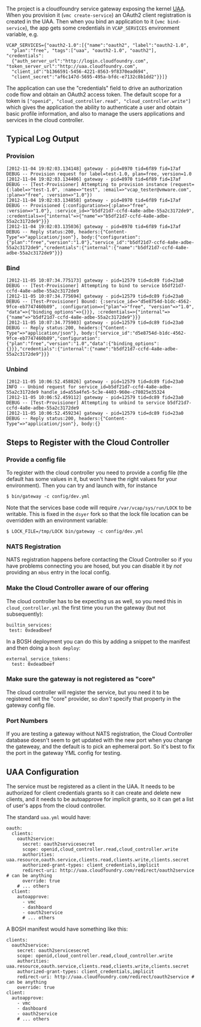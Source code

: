 The project is a cloudfoundry service gateway exposing the kernel
[UAA][].  When you provision it (`vmc create-service`) an OAuth2
client registration is created in the UAA.  Then when you bind an
application to it (`vmc bind-service`), the app gets some credentials
in `VCAP_SERVICES` environment variable, e.g.

    VCAP_SERVICES={"oauth2-1.0":[{"name":"oauth2", "label":"oauth2-1.0",
      "plan":"free", "tags":["uaa", "oauth2-1.0", "oauth2"], "credentials":
      {"auth_server_url":"http://login.cloudfoundry.com", "token_server_url":"http://uaa.cloudfoundry.com", 
      "client_id":"b1366591-5456-4221-8563-9f8370ead694",
      "client_secret":"af6c147d-5695-495a-bfdc-e7132c8b1dd2"}}]}

The application can use the "credentials" field to drive an
authorization code flow and obtain an OAuth2 access token.  The
default scope for a token is
`["openid", "cloud_controller.read", "cloud_controller.write"]` which
gives the application the ability to authenticate a user and obtain
basic profile information, and also to manage the users applications
and services in the cloud controller.

[UAA]: http://github.com/cloudfoundry/uaa

## Typical Log Output

### Provision

    [2012-11-04 19:02:03.134148] gateway - pid=8970 tid=6f89 fid=17af  DEBUG -- Provision request for label=test-1.0, plan=free, version=1.0
    [2012-11-04 19:02:03.134406] gateway - pid=8970 tid=6f89 fid=17af  DEBUG -- [Test-Provisioner] Attempting to provision instance (request={:label=>"test-1.0", :name=>"test", :email=>"vcap_tester@vmware.com", :plan=>"free", :version=>"1.0"})
    [2012-11-04 19:02:03.134858] gateway - pid=8970 tid=6f89 fid=17af  DEBUG -- Provisioned {:configuration=>{:plan=>"free", :version=>"1.0"}, :service_id=>"b5df21d7-ccfd-4a8e-adbe-55a2c3172de9", :credentials=>{"internal"=>{"name"=>"b5df21d7-ccfd-4a8e-adbe-55a2c3172de9"}}}
    [2012-11-04 19:02:03.135036] gateway - pid=8970 tid=6f89 fid=17af  DEBUG -- Reply status:200, headers:{"Content-Type"=>"application/json"}, body:{"configuration":{"plan":"free","version":"1.0"},"service_id":"b5df21d7-ccfd-4a8e-adbe-55a2c3172de9","credentials":{"internal":{"name":"b5df21d7-ccfd-4a8e-adbe-55a2c3172de9"}}}

### Bind

    [2012-11-05 10:07:34.775173] gateway - pid=12579 tid=dc89 fid=23a0  DEBUG -- [Test-Provisioner] Attempting to bind to service b5df21d7-ccfd-4a8e-adbe-55a2c3172de9
    [2012-11-05 10:07:34.775694] gateway - pid=12579 tid=dc89 fid=23a0  DEBUG -- [Test-Provisioner] Bound: {:service_id=>"d5e8754d-b1dc-4562-9fce-eb7747460b89", :configuration=>{"plan"=>"free", "version"=>"1.0", "data"=>{"binding_options"=>{}}}, :credentials=>{"internal"=>{"name"=>"b5df21d7-ccfd-4a8e-adbe-55a2c3172de9"}}}
    [2012-11-05 10:07:34.775903] gateway - pid=12579 tid=dc89 fid=23a0  DEBUG -- Reply status:200, headers:{"Content-Type"=>"application/json"}, body:{"service_id":"d5e8754d-b1dc-4562-9fce-eb7747460b89","configuration":{"plan":"free","version":"1.0","data":{"binding_options":{}}},"credentials":{"internal":{"name":"b5df21d7-ccfd-4a8e-adbe-55a2c3172de9"}}}

### Unbind

    [2012-11-05 10:06:52.458826] gateway - pid=12579 tid=dc89 fid=23a0   INFO -- Unbind request for service_id=b5df21d7-ccfd-4a8e-adbe-55a2c3172de9 handle_id=a55a4fe5-5c3e-4403-960e-c78025e35324
    [2012-11-05 10:06:52.459112] gateway - pid=12579 tid=dc89 fid=23a0  DEBUG -- [Test-Provisioner] Attempting to unbind to service b5df21d7-ccfd-4a8e-adbe-55a2c3172de9
    [2012-11-05 10:06:52.459234] gateway - pid=12579 tid=dc89 fid=23a0  DEBUG -- Reply status:200, headers:{"Content-Type"=>"application/json"}, body:{}


## Steps to Register with the Cloud Controller

### Provide a config file

To register with the cloud controller you need to provide a config
file (the default has some values in it, but won't have the right
values for your environment). Then you can try and launch with, for
instance

    $ bin/gateway -c config/dev.yml

Note that the services base code will require `/var/vcap/sys/run/LOCK`
to be writable.  This is fixed in the `dsyer` fork so that the lock
file location can be overridden with an environment variable:

    $ LOCK_FILE=/tmp/LOCK bin/gateway -c config/dev.yml

### NATS Registration

NATS registration happens before contacting the Cloud Controller so if
you have problems connecting you are hosed, but you can disable it by
*not* providing an `mbus` entry in the local config.

### Make the Cloud Controller aware of our offering

The cloud controller has to be expecting us as well, so you need this
in `cloud_controller.yml` the first time you run the gateway (but not
subsequently):

    builtin_services:
     test: 0xdeadbeef

In a BOSH deployment you can do this by adding a snippet to the
manifest and then doing a `bosh deploy`:

    external_service_tokens:
      test: 0xdeadbeef

### Make sure the gateway is not registered as "core"

The cloud controller will register the service, but you need it to be
registered wit the "core" provider, so *don't* specify that property
in the gateway config file.

### Port Numbers

If you are testing a gateway without NATS registration, the Cloud
Controller database doesn't seem to get updated with the new port when
you change the gateweay, and the default is to pick an ephemeral port.
So it's best to fix the port in the gateway YML config for testing.

## UAA Configuration

The service must be registered as a client in the UAA.  It needs to be
authorized for client credentials grants so it can create and delete
new clients, and it needs to be autoapprove for implicit grants, so it
can get a list of user's apps from the cloud controller.

The standard `uaa.yml` would have:

    oauth:
      clients:
        oauth2service:
          secret: oauth2servicesecret
          scope: openid,cloud_controller.read,cloud_controller.write
          authorities: uaa.resource,oauth.service,clients.read,clients.write,clients.secret
          authorized-grant-types: client_credentials,implicit
          redirect-uri: http://uaa.cloudfoundry.com/redirect/oauth2service # can be anything
          override: true
        # ... others
      client:
        autoapprove:
          - vmc
          - dashboard
          - oauth2service
          # ... others

A BOSH manifest would have something like this:

    clients:
      oauth2service:
        secret: oauth2servicesecret
        scope: openid,cloud_controller.read,cloud_controller.write
        authorities: uaa.resource,oauth.service,clients.read,clients.write,clients.secret
        authorized-grant-types: client_credentials,implicit
        redirect-uri: http://uaa.cloudfoundry.com/redirect/oauth2service # can be anything
        override: true
    client:
      autoapprove:
        - vmc
        - dashboard
        - oauth2service
        # ... others
